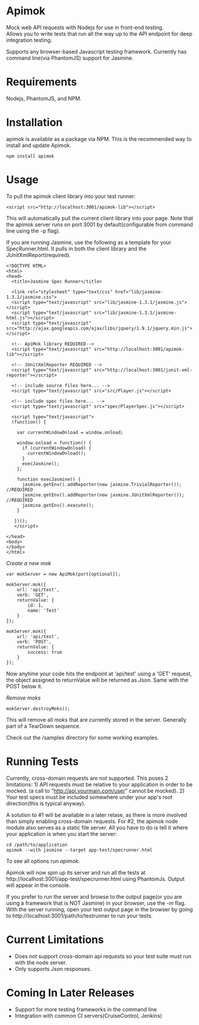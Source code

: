 Apimok
======

Mock web API requests with Nodejs for use in front-end testing.  
Allows you to write tests that run all the way up to the API endpoint for deep integration testing.

Supports any browser-based Javascript testing framework.  Currently has command line(via PhantomJS) support for Jasmine.

Requirements
============

Nodejs, PhantomJS, and NPM.

Installation
============

apimok is available as a package via NPM.  This is the recommended way to install and update Apimok.

    npm install apimok
    
Usage
=====

To pull the apimok client library into your test runner:

    <script src="http://localhost:3001/apimok-lib"></script>

This will automatically pull the current client library into your page. Note that the apimok server runs on port 3001 by default(configurable from command line using the -p flag).

If you are running Jasmine, use the following as a template for your SpecRunner.html.  It pulls in both the client library and the JUnitXmlReport(required).

    <!DOCTYPE HTML>
    <html>
    <head>
      <title>Jasmine Spec Runner</title>

      <link rel="stylesheet" type="text/css" href="lib/jasmine-1.3.1/jasmine.css">
      <script type="text/javascript" src="lib/jasmine-1.3.1/jasmine.js"></script>
      <script type="text/javascript" src="lib/jasmine-1.3.1/jasmine-html.js"></script>  
      <script type="text/javascript" src="http://ajax.googleapis.com/ajax/libs/jquery/1.9.1/jquery.min.js"></script>

      <!-- ApiMok library REQUIRED-->
      <script type="text/javascript" src="http://localhost:3001/apimok-lib"></script>
      
      <!-- JUnitXmlReporter REQUIRED -->
      <script type="text/javascript" src="http://localhost:3001/junit-xml-reporter"></script>

      <!-- include source files here... -->
      <script type="text/javascript" src="src/Player.js"></script>

      <!-- include spec files here... -->
      <script type="text/javascript" src="spec/PlayerSpec.js"></script>

      <script type="text/javascript">
      (function() {    

        var currentWindowOnload = window.onload;

        window.onload = function() {
          if (currentWindowOnload) {
            currentWindowOnload();
          }
          execJasmine();
        };

        function execJasmine() {
          jasmine.getEnv().addReporter(new jasmine.TrivialReporter());  //REQUIRED
          jasmine.getEnv().addReporter(new jasmine.JUnitXmlReporter()); //REQUIRED
          jasmine.getEnv().execute();
        }

       })();
       </script>

    </head>
    <body>
    </body>
    </html>


*Create a new mok*

    var mokServer = new ApiMok(port[optional]);
    
    mokServer.mok({
        url: 'api/test',
        verb: 'GET',
        returnValue: {
            id: 1,
            name: 'Test'
        }
    });
    
    mokServer.mok({
        url: 'api/test',
        verb: 'POST',
        returnValue: {
            success: true
        }
    });

Now anytime your code hits the endpoint at 'api/test' using a 'GET' request, the object assigned to returnValue will be returned as Json.  Same with the POST below it.

*Remove moks*

    mokServer.destroyMoks();
    
This will remove all moks that are currently stored in the server.  Generally part of a TearDown sequence.

Check out the /samples directory for some working examples.

Running Tests
=============

Currently, cross-domain requests are not supported.  This poses 2 limitations: 1) API requests must be relative to your application in order to be mocked.  (a call to "http://api.yourmain.com/user" cannot be mocked).  2) Your test specs must be included somewhere under your app's root direction(this is typical anyway).

A solution to #1 will be available in a later relase, as there is more involved than simply enabling cross-domain requests.  For #2, the apimok node module also serves as a static file server.  All you have to do is tell it where your application is when you start the server:

    cd /path/to/application
    apimok --with jasmine --target app-test/specrunner.html
    
To see all options run _apimok_.

Apimok will now spin up its server and run all the tests at http://localhost:3001/app-test/specrunner.html using PhantomJs.  Output will appear in the console.

If you prefer to run the server and browse to the output page(or you are using a framework that is NOT Jasmine) in your browser, use the _-m_ flag.  With the server running, open your test output page in the browser by going to http://localhost:3001/path/to/testrunner to run your tests.

Current Limitations
===================

- Does not support cross-domain api requests so your test suite must run with the node server. 
- Only supports Json responses.

Coming In Later Releases
========================

- Support for more testing frameworks in the command line
- Integration with common CI servers(CruiseControl, Jenkins)
